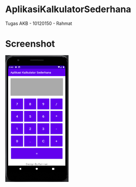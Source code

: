 # AplikasiKalkulatorSederhana
 Tugas AKB - 10120150 - Rahmat
# Screenshot
<img src="/img/img.png" alt="Kalkulator" width="200" height="400">
